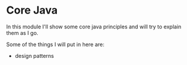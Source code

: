 # Core Java

In this module I'll show some core java principles and will try to explain them as I go.

Some of the things I will put in here are:

* design patterns


